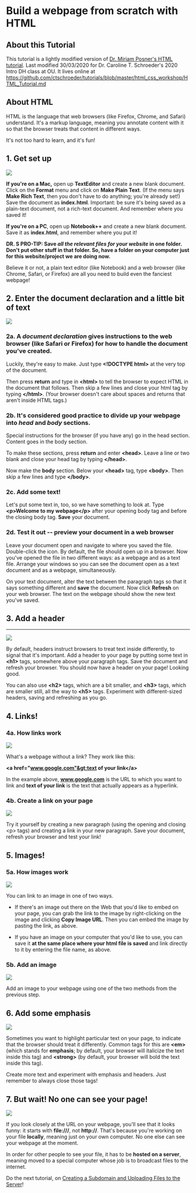 Build a webpage from scratch with HTML
======================================

About this Tutorial
-------------------

This tutorial is a lightly modified version of [Dr. Miriam Posner's HTML tutorial](https://github.com/miriamposner/html_css_workshop/blob/master/HTML_Tutorial.md). Last modified 30/03/2020 for Dr. Caroline T. Schroeder's 2020 Intro DH class at OU.  It lives online at https://github.com/ctschroeder/tutorials/blob/master/html_css_workshop/HTML_Tutorial.md

About HTML
----------

HTML is the language that web browsers (like Firefox, Chrome, and
Safari) understand. It's a markup language, meaning you annotate content
with it so that the browser treats that content in different ways.

It's not too hard to learn, and it's fun!

## 1. Get set up

![](html_tutorial/media/ssimage1.png)

**If you're on a Mac,** open up **TextEditor** and create a new blank
document. Click on the **Format** menu and click on **Make Plain Text**.
(If the menu says **Make Rich Text**, then you don't have to do
anything; you're already set!) Save the document as **index.html**.
Important: be sure it's being saved as a plain-text document, not a
rich-text document. And remember where you saved it!

**If you're on a PC**, open up **Notebook++** and create a new blank
document. Save it as **index.html**, and remember where you put it!

**DR. S PRO-TIP:  Save _all the relevant files for your website_ in one folder. Don't put other stuff in that folder. So, have a folder on your computer just for this website/project we are doing now.**

Believe it or not, a plain text editor (like Notebook) and a web browser
(like Chrome, Safari, or Firefox) are all you need to build even the
fanciest webpage!

## 2. Enter the document declaration and a little bit of text

![](html_tutorial/media/ssimage2.png)

### 2a. A _document declaration_ gives instructions to the web browser (like Safari or Firefox) for how to handle the document you've created.

Luckily, they're easy to make. Just type **&lt;!DOCTYPE html&gt;** at
the very top of the document.

Then press **return** and type in **&lt;html&gt;** to tell the browser
to expect HTML in the document that follows. Then skip a few lines and
close your html tag by typing **&lt;/html&gt;**. (Your browser doesn't
care about spaces and returns that aren't inside HTML tags.)

### 2b. It's considered good practice to divide up your webpage into _head_ and _body_ sections. 

Special instructions for the browser (if you have
any) go in the head section. Content goes in the body section.

To make these sections, press **return** and enter **&lt;head&gt;**.
Leave a line or two blank and close your head tag by typing
**&lt;/head&gt;**.

Now make the **body** section. Below your **&lt;head&gt;** tag, type
**&lt;body&gt;**. Then skip a few lines and type **&lt;/body&gt;**.

### 2c. Add some text!

Let's put some text in, too, so we have something to look at. Type
**&lt;p&gt;Welcome to my webpage&lt;/p&gt;** after your opening body tag
and before the closing body tag. **Save** your document.

### 2d. Test it out -- preview your document in a web browser

Leave your document open and navigate to where you saved the file.
Double-click the icon. By default, the file should open up in a browser.
Now you've opened the file in two different ways: as a webpage and as a
text file. Arrange your windows so you can see the document open as a
text document and as a webpage, simultaneously.

On your text document, alter the text between the paragraph tags so that
it says something different and **save** the document. Now click
**Refresh** on your web browser. The text on the webpage should show the
new text you've saved.

## 3. Add a header
------------

![](html_tutorial/media/ssimage3.png)

By default, headers instruct browsers to treat text inside differently,
to signal that it's important. Add a header to your page by putting some
text in **&lt;h1&gt;** tags, somewhere above your paragraph tags. Save
the document and refresh your browser. You should now have a header on
your page! Looking good.

You can also use **&lt;h2&gt;** tags, which are a bit smaller, and
**&lt;h3&gt;** tags, which are smaller still, all the way to
**&lt;h5&gt;** tags. Experiment with different-sized headers, saving and
refreshing as you go.

## 4. Links!

### 4a. How links work

![](html_tutorial/media/ssimage4.png)

What's a webpage without a link? They work like this:

**&lt;a href="www.google.com"&gt;text of your link&lt;/a&gt;**

In the example above, **www.google.com** is the URL to which you want to
link and **text of your link** is the text that actually appears as a
hyperlink.

### 4b. Create a link on your page

![](html_tutorial/media/ssimage5.png)

Try it yourself by creating a new paragraph (using the opening and
closing &lt;p&gt; tags) and creating a link in your new paragraph. Save
your document, refresh your browser and test your link!

## 5. Images!

### 5a. How images work

![](html_tutorial/media/ssimage6.png)

You can link to an image in one of two ways. 

 - If there's an image out there on the Web that you'd like to embed on your page, you can grab the link to the image by right-clicking on the image and clicking **Copy Image URL**. Then you can embed the image by pasting the link, as above.

 - If you have an image on your computer that you'd like to use, you can save it **at the same place where your html file is saved** and link directly to it by entering the file name, as above.

### 5b. Add an image

![](html_tutorial/media/ssimage7.png)

Add an image to your webpage using one of the two methods from the
previous step.

## 6. Add some emphasis

![](html_tutorial/media/ssimage8.png)

Sometimes you want to highlight particular text on your page, to
indicate that the browser should treat it differently. Common tags for
this are **&lt;em&gt;** (which stands for **emphasis**; by default, your
browser will italicize the text inside this tag) and **&lt;strong&gt;**
(by default, your browser will bold the text inside this tag).

Create more text and experiment with emphasis and headers. Just remember
to always close those tags!

## 7. But wait! No one can see your page!

![](html_tutorial/media/ssimage9.png)

If you look closely at the URL on your webpage, you'll see that it looks
funny: it starts with **file:///**, not **http://**. That's because
you're working on your file **locally**, meaning just on your own
computer. No one else can see your webpage at the moment.

In order for other people to see your file, it has to be **hosted on a
server**, meaning moved to a special computer whose job is to broadcast
files to the internet. 

Do the next tutorial, on [Creating a Subdomain and Uploading Files to the Server](https://github.com/ctschroeder/tutorials/blob/master/html_css_workshop/upload-file-OUCreate.md)!
